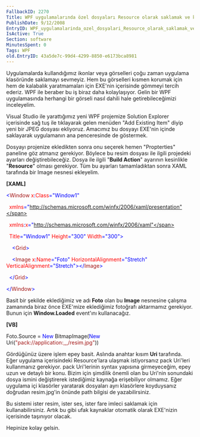 ```yaml
---
FallbackID: 2270
Title: WPF uygulamalarında özel dosyaları Resource olarak saklamak ve kullanmak
PublishDate: 9/12/2008
EntryID: WPF_uygulamalarinda_ozel_dosyalari_Resource_olarak_saklamak_ve_kullanmak
IsActive: True
Section: software
MinutesSpent: 0
Tags: WPF
old.EntryID: 43a5de7c-99d4-4299-8850-e6173bca8981
---
```

Uygulamalarda kullandığımız ikonlar veya görselleri çoğu zaman uygulama
klasöründe saklamayı sevmeyiz. Hem bu görselleri kısmen korumak için hem
de kalabalık yaratmamaları için EXE'nin içerisinde gömmeyi tercih
ederiz. WPF ile beraber bu iş biraz daha kolaylaşıyor. Gelin bir WPF
uygulamasında herhangi bir görseli nasıl dahili hale getirebileceğimizi
inceleyelim.

Visual Studio ile yarattığımız yeni WPF projemize Solution Explorer
içerisinde sağ tuş ile tıklayarak gelen menüden "Add Existing Item"
diyip yeni bir JPEG dosyası ekliyoruz. Amacımız bu dosyayı EXE'nin
içinde saklayarak uygulamanın ana penceresinde de göstermek.

Dosyayı projenize ekledikten sonra onu seçerek hemen "Propterties"
paneline göz atmanız gerekiyor. Böylece bu resim dosyası ile ilgili
projedeki ayarları değiştirebileceğiz. Dosya ile ilgili "**Build
Action**" ayarının kesinlikle "**Resource**" olması gerekiyor. Tüm bu
ayarları tamamladıktan sonra XAML tarafında bir Image nesnesi ekleyelim.

**[XAML]**

<span style="color: blue;">\<</span><span
style="color: #a31515;">Window</span><span style="color: red;">
x</span><span style="color: blue;">:</span><span
style="color: red;">Class</span><span
style="color: blue;">="Window1"</span>

  <span style="color: red;"> xmlns</span><span
style="color: blue;">="http://schemas.microsoft.com/winfx/2006/xaml/presentation"</span>

  <span style="color: red;"> xmlns</span><span
style="color: blue;">:</span><span style="color: red;">x</span><span
style="color: blue;">="http://schemas.microsoft.com/winfx/2006/xaml"</span>

  <span style="color: red;"> Title</span><span
style="color: blue;">="Window1"</span><span style="color: red;">
Height</span><span style="color: blue;">="300"</span><span
style="color: red;"> Width</span><span
style="color: blue;">="300"\></span>

<span style="color: #a31515;">    </span><span
style="color: blue;">\<</span><span
style="color: #a31515;">Grid</span><span style="color: blue;">\></span>

<span style="color: #a31515;">    </span><span
style="color: blue;">\<</span><span
style="color: #a31515;">Image</span><span style="color: red;">
x</span><span style="color: blue;">:</span><span
style="color: red;">Name</span><span
style="color: blue;">="Foto"</span><span style="color: red;">
HorizontalAlignment</span><span
style="color: blue;">="Stretch"</span><span style="color: red;">
VerticalAlignment</span><span
style="color: blue;">="Stretch"\>\</</span><span
style="color: #a31515;">Image</span><span style="color: blue;">\></span>

<span style="color: #a31515;">  </span><span
style="color: blue;">\</</span><span
style="color: #a31515;">Grid</span><span style="color: blue;">\></span>

<span style="color: blue;">\</</span><span
style="color: #a31515;">Window</span><span
style="color: blue;">\></span>

Basit bir şekilde eklediğimiz ve adı **Foto** olan bu **Image**
nesnesine çalışma zamanında biraz önce EXE'mize eklediğimiz fotoğrafı
aktarmamız gerekiyor. Bunun için **Window.Loaded** event'ını
kullanacağız.

**[VB]**

Foto.Source = <span style="color: blue;">New</span> BitmapImage(<span
style="color: blue;">New</span> Uri(<span
style="color: #a31515;">"pack://application:,,,/resim.jpg"</span>))

Gördüğünüz üzere işlem epey basit. Aslında anahtar kısım **Uri**
tarafında. Eğer uygulama içerisindeki Resource'lara ulaşmak istiyorsanız
pack Uri'leri kullanmanız gerekiyor. pack Uri'lerinin syntax yapısına
girmeyeceğim, epey uzun ve detaylı bir konu. Bizim için şimdilik önemli
olan bu Uri'nin sonundaki dosya ismini değiştirerek istediğimiz kaynağa
erişebiliyor olmamız. Eğer uygulama içi klasörler yaratarak dosyaları
ayrı klasörlere koyduysanız doğrudan resim.jpg'in önünde path bilgisi de
yazabilirsiniz.

Bu sistemi ister resim, ister ses, ister fare imleci saklamak için
kullanabilirsiniz. Artık bu gibi ufak kaynaklar otomatik olarak
EXE'nizin içerisinde taşınıyor olacak.

Hepinize kolay gelsin.


